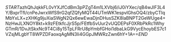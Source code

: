 $START$azhQhJqkkFL0vYXJfCdBm3pPZgT4m1LXVbj6/iJ0iYXec/qB4wJlF3L4Y/BxprTfI/cnPeJwrxWfS9rG2qfZQfyMQT44UTmWK1espvlGhsOQ4/zbyCTIqMbYxLX+zXHKg9juXiaSWgN2Qx6ewEwaDjnDHusSZK8laBNPT2GeWUge4+NzHwJLXNOY8kt+k9zFEtkfcJjrS5p/FEtfbSvUur2vUQDEPsF0XRbPkRc1WhyGTmR/1DvJtSkxNc9T4Ci8y15TpLFRrU8pYmbfGHoi1dbaLkG9VycEhoybES7c1VZsjMLgbYT8WPZDFaoxqAgMN3Ii4GGpJMWRzZwn6hY+1A==$END$